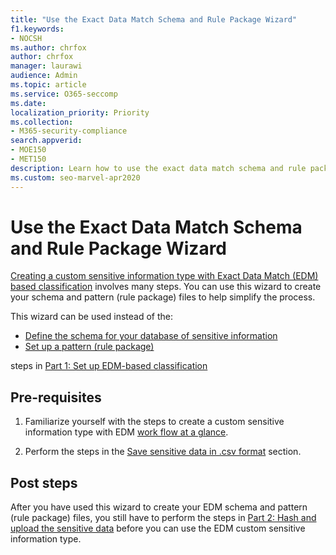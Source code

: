 ```yaml
---
title: "Use the Exact Data Match Schema and Rule Package Wizard"
f1.keywords:
- NOCSH
ms.author: chrfox
author: chrfox
manager: laurawi
audience: Admin
ms.topic: article
ms.service: O365-seccomp
ms.date: 
localization_priority: Priority
ms.collection: 
- M365-security-compliance
search.appverid: 
- MOE150
- MET150
description: Learn how to use the exact data match schema and rule package wizard.
ms.custom: seo-marvel-apr2020
---
```


# Use the Exact Data Match Schema and Rule Package Wizard

[Creating a custom sensitive information type with Exact Data Match (EDM) based classification](create-custom-sensitive-information-types-with-exact-data-match-based-classification.md)  involves many steps.  You can use this wizard to create your schema and pattern (rule package) files to help simplify the process.

This wizard can be used instead of the:

- [Define the schema for your database of sensitive information](create-custom-sensitive-information-types-with-exact-data-match-based-classification.md#define-the-schema-for-your-database-of-sensitive-information)
- [Set up a pattern (rule package)](create-custom-sensitive-information-types-with-exact-data-match-based-classification.md#set-up-a-rule-package)

steps in [Part 1: Set up EDM-based classification](create-custom-sensitive-information-types-with-exact-data-match-based-classification.md#part-1-set-up-edm-based-classification)

## Pre-requisites

1. Familiarize yourself with the steps to create a custom sensitive information type with EDM [work flow at a glance](create-custom-sensitive-information-types-with-exact-data-match-based-classification.md#the-work-flow-at-a-glance).

2. Perform the steps in the [Save sensitive data in .csv format](create-custom-sensitive-information-types-with-exact-data-match-based-classification.md#save-sensitive-data-in-csv-format) section.

## Post steps

After you have used this wizard to create your EDM schema and pattern (rule package) files, you still have to perform the steps in [Part 2: Hash and upload the sensitive data](create-custom-sensitive-information-types-with-exact-data-match-based-classification.md#part-2-hash-and-upload-the-sensitive-data) before you can use the EDM custom sensitive information type.
